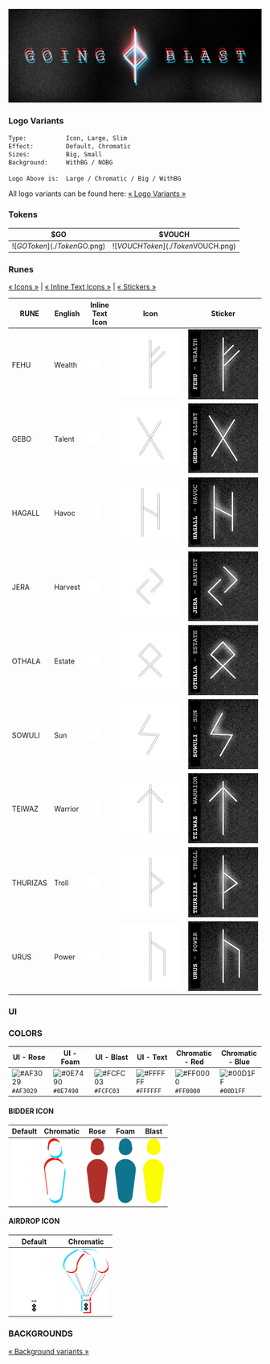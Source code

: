 ![GOING BLAST logo with chromatic aberration effect applied](./Logo%20Large%20-%20Chromatic.png "Logo Large - Chromatic")

### Logo Variants

```
Type:           Icon, Large, Slim
Effect:         Default, Chromatic
Sizes:          Big, Small
Background:     WithBG / NOBG

Logo Above is:  Large / Chromatic / Big / WithBG
```

All logo variants can be found here:
[« Logo Variants »](./Logo%20Variants/)


### Tokens
| $GO  | $VOUCH |
| ------------- | ------------- |
| ![$GO Token](./Token%20Icon%20-%20$GO.png)  | ![$VOUCH Token](./Token%20Icon%20-%20$VOUCH.png)  |

### Runes

[« Icons »](./Runes/Large%20Icons/)  | [« Inline Text Icons »](./Runes/Inline%20Text%20Icons/) | [« Stickers »](./Runes/Stickers/)


| RUNE | English | Inline Text Icon | Icon | Sticker |
|------|---------|------------------|------|---------|
| FEHU | Wealth | ![FEHU Inline text icon](./Runes/Inline%20Text%20Icons/Rune%20Inline%20Icon%20-%20FEHU.png) | ![FEHU Icon](./Runes/Large%20Icons/Rune%20Icon%20Large%20-%20FEHU.png) | ![FEHU Sticker](./Runes/Stickers/Rune%20Sticker%20-%20Fehu.png) |
| GEBO | Talent | ![GEBO Inline text icon](./Runes/Inline%20Text%20Icons/Rune%20Inline%20Icon%20-%20GEBO.png) | ![GEBO Icon](./Runes/Large%20Icons/Rune%20Icon%20Large%20-%20GEBO.png) | ![GEBO Sticker](./Runes/Stickers/Rune%20Sticker%20-%20Gebo.png) |
| HAGALL | Havoc | ![HAGALL Inline text icon](./Runes/Inline%20Text%20Icons/Rune%20Inline%20Icon%20-%20HAGALL.png) | ![HAGALL Icon](./Runes/Large%20Icons/Rune%20Icon%20Large%20-%20HAGALL.png) | ![HAGALL Sticker](./Runes/Stickers/Rune%20Sticker%20-%20Hagall.png) |
| JERA | Harvest | ![JERA Inline text icon](./Runes/Inline%20Text%20Icons/Rune%20Inline%20Icon%20-%20JERA.png) | ![JERA Icon](./Runes/Large%20Icons/Rune%20Icon%20Large%20-%20JERA.png) | ![JERA Sticker](./Runes/Stickers/Rune%20Sticker%20-%20Jera.png) |
| OTHALA | Estate | ![OTHALA Inline text icon](./Runes/Inline%20Text%20Icons/Rune%20Inline%20Icon%20-%20OTHALA.png) | ![OTHALA Icon](./Runes/Large%20Icons/Rune%20Icon%20Large%20-%20OTHALA.png) | ![OTHALA Sticker](./Runes/Stickers/Rune%20Sticker%20-%20Othala.png) |
| SOWULI | Sun | ![SOWULI Inline text icon](./Runes/Inline%20Text%20Icons/Rune%20Inline%20Icon%20-%20SOWULI.png) | ![SOWULI Icon](./Runes/Large%20Icons/Rune%20Icon%20Large%20-%20SOWULI.png) | ![SOWULI Sticker](./Runes/Stickers/Rune%20Sticker%20-%20Sowuli.png) |
| TEIWAZ | Warrior | ![TEIWAZ Inline text icon](./Runes/Inline%20Text%20Icons/Rune%20Inline%20Icon%20-%20TEIWAZ.png) | ![TEIWAZ Icon](./Runes/Large%20Icons/Rune%20Icon%20Large%20-%20TEIWAZ.png) | ![TEIWAZ Sticker](./Runes/Stickers/Rune%20Sticker%20-%20Teiwaz.png) |
| THURIZAS | Troll | ![THURIZAS Inline text icon](./Runes/Inline%20Text%20Icons/Rune%20Inline%20Icon%20-%20THURIZAS.png) | ![THURIZAS Icon](./Runes/Large%20Icons/Rune%20Icon%20Large%20-%20THURIZAS.png) | ![THURIZAS Sticker](./Runes/Stickers/Rune%20Sticker%20-%20Thurizas.png) |
| URUS | Power | ![URUS Inline text icon](./Runes/Inline%20Text%20Icons/Rune%20Inline%20Icon%20-%20URUS.png) | ![URUS Icon](./Runes/Large%20Icons/Rune%20Icon%20Large%20-%20URUS.png) | ![URUS Sticker](./Runes/Stickers/Rune%20Sticker%20-%20Urus.png) |



### UI

### COLORS
| UI - Rose | UI - Foam | UI - Blast | UI - Text | Chromatic - Red | Chromatic - Blue |
|-----------|-----------|-----------|-----------|-----------|-----------|
| ![#AF3029](https://placehold.co/15x15/AF3029/AF3029.png) `#AF3029` | ![#0E7490](https://placehold.co/15x15/0E7490/0E7490.png) `#0E7490` | ![#FCFC03](https://placehold.co/15x15/FCFC03/FCFC03.png) `#FCFC03` | ![#FFFFFF](https://placehold.co/15x15/FFFFFF/FFFFFF.png) `#FFFFFF` | ![#FF0000](https://placehold.co/15x15/FF0000/FF0000.png) `#FF0000` | ![#00D1FF](https://placehold.co/15x15/00D1FF/00D1FF.png) `#00D1FF` |

#### BIDDER ICON

| Default | Chromatic | Rose | Foam | Blast |
|---------|---------|---------|---------|---------|
| <img src='./UI Sugar/Bidder - Default.png' height='128'/> | <img src='./UI Sugar/Bidder - Chromatic.png' height='128'/> | <img src='./UI Sugar/Bidder - Rose.png' height='128'/>  |  <img src='./UI Sugar/Bidder - Foam.png' height='128'/> |  <img src='./UI Sugar/Bidder - Blast.png' height='128'/> | 

#### AIRDROP ICON
| Default | Chromatic |
|--------|---------|
|<img src='./UI Sugar/Airdrop - Default.png' height='128'/> | <img src='./UI Sugar/Airdrop - Chromatic.png' height='128'/> |

### BACKGROUNDS

[« Background variants »](./Backgrounds/)
